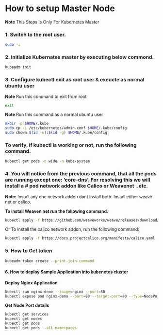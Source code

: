 # How to setup Master Node 

**Note** This Steps Is Only For Kubernetes Master

### 1. Switch to the root user.
```sh
sudo -i
```
### 2. Initialize Kubernates master by executing below commond.
```sh
kubeadm init
```

### 3. Configure kubectl exit as root user & exeucte as normal ubuntu user
**Note** Run this command to exit from root 
```sh
exit
``` 
**Note** Run this command as a normal ubuntu user 
```sh
mkdir -p $HOME/.kube
sudo cp -i /etc/kubernetes/admin.conf $HOME/.kube/config
sudo chown $(id -u):$(id -g) $HOME/.kube/config
```

### To verify, if kubectl is working or not, run the following command.
```sh
kubectl get pods -o wide -n kube-system
```

### 4. You will notice from the previous command, that all the pods are running except one: ‘core-dns’. For resolving this we will install a # pod network addon like Calico or Weavenet ..etc. 

**Note:** Install any one network addon dont install both. Install either weave net or calico.

**To install Weaven net run the following command.**
```sh
kubectl apply -f https://github.com/weaveworks/weave/releases/download/v2.8.1/weave-daemonset-k8s.yaml
```

Or To install the calico network addon, run the following command:

```sh
kubectl apply -f https://docs.projectcalico.org/manifests/calico.yaml 
```

### 5. How to Get token
```sh
kubeadm token create --print-join-command
```

#### 6. How to deploy Sample Application into kubenetes cluster

**Deploy Nginx Application**
```sh
kubectl run nginx-demo --image=nginx --port=80 
kubectl expose pod nginx-demo --port=80 --target-port=80 --type=NodePort
```

**Get Node Port details**
```sh
kubectl get services
kubectl get nodes
kubectl get pods 
kubectl get pods --all-namespaces
```
